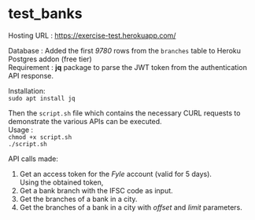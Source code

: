 # test_banks

Hosting URL : https://exercise-test.herokuapp.com/

Database : Added the first *9780* rows from the `branches` table to Heroku Postgres addon (free tier)<br>
Requirement : **jq** package to parse the JWT token from the authentication API response. <br>

Installation:<br>
``` sudo apt install jq ```<br>

Then the `script.sh` file which contains the necessary CURL requests to demonstrate the various APIs can be executed.<br>
Usage :<br>
```chmod +x script.sh```<br>
```./script.sh```

API calls made:<br>
1. Get an access token for the *Fyle* account (valid for 5 days).<br>
Using the obtained token,<br>
2. Get a bank branch with the IFSC code as input.<br>
3. Get the branches of a bank in a city. <br>
4. Get the branches of a bank in a city with *offset* and *limit* parameters.
